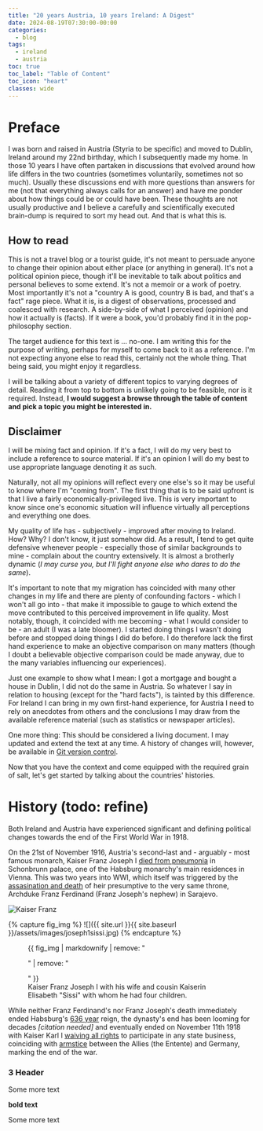 ```yaml
---
title: "20 years Austria, 10 years Ireland: A Digest"
date: 2024-08-19T07:30:00-00:00
categories:
  - blog
tags:
  - ireland
  - austria
toc: true
toc_label: "Table of Content"
toc_icon: "heart"
classes: wide
---
```


# Preface

I was born and raised in Austria (Styria to be specific) and moved to Dublin, Ireland around my 22nd birthday, which I subsequently made my home.
In those 10 years I have often partaken in discussions that evolved around how life differs in the two countries (sometimes voluntarily, sometimes not so much).
Usually these discussions end with more questions than answers for me (not that everything always calls for an answer) and have me ponder about how things could be or could have been.
These thoughts are not usually productive and I believe a carefully and scientifically executed brain-dump is required to sort my head out. 
And that is what this is. 

## How to read
This is not a travel blog or a tourist guide, it's not meant to persuade anyone to change their opinion about either place (or anything in general). 
It's not a political opinion piece, though it'll be inevitable to talk about politics and personal believes to some extend.
It's not a memoir or a work of poetry.
Most importantly it's not a "country A is good, country B is bad, and that's a fact" rage piece.
What it is, is a digest of observations, processed and coalesced with research. A side-by-side of what I perceived (opinion) and how it actually is (facts).
If it were a book, you'd probably find it in the pop-philosophy section.

The target audience for this text is ... no-one. I am writing this for the purpose of writing, perhaps for myself to come back to it as a reference.
I'm not expecting anyone else to read this, certainly not the whole thing.
That being said, you might enjoy it regardless. 

I will be talking about a variety of different topics to varying degrees of detail. 
Reading it from top to bottom is unlikely going to be feasible, nor is it required. 
Instead, **I would suggest a browse through the table of content and pick a topic you might be interested in.**

## Disclaimer
I will be mixing fact and opinion. If it's a fact, I will do my very best to include a reference to source material. If it's an opinion I will do my best to use appropriate language denoting it as such.

Naturally, not all my opinions will reflect every one else's so it may be useful to know where I'm "coming from". 
The first thing that is to be said upfront is that I live a fairly economically-privileged live. This is very important to know since one's economic situation will influence virtually all perceptions and everything one does.

My quality of life has - subjectively - improved after moving to Ireland. How? Why? I don't know, it just somehow did.
As a result, I tend to get quite defensive whenever people - especially those of similar backgrounds to mine - complain about the country extensively. 
It is almost a brotherly dynamic (*I may curse you, but I'll fight anyone else who dares to do the same*).

It's important to note that my migration has coincided with many other changes in my life and there are plenty of confounding factors - which I won't all go into - 
that make it impossible to gauge to which extend the move contributed to this perceived improvement in life quality.
Most notably, though, it coincided with me becoming - what I would consider to be - an adult (I was a late bloomer). I started doing things I wasn't doing before and stopped doing things I did do before. 
I do therefore lack the first hand experience to make an objective comparison on many matters (though I doubt a believable objective comparison could be made anyway, due to the many variables influencing our experiences).

Just one example to show what I mean: I got a mortgage and bought a house in Dublin, I did not do the same in Austria. So whatever I say in relation to housing (except for the "hard facts"), is tainted by this difference.
For Ireland I can bring in my own first-hand experience, for Austria I need to rely on anecdotes from others and the conclusions I may draw from the available reference material (such as statistics or newspaper articles).

One more thing: This should be considered a living document. I may updated and extend the text at any time. A history of changes will, however, be available in [Git version control](http://github.com/frontside/frontside.github.io).

Now that you have the context and come equipped with the required grain of salt, let's get started by talking about the countries' histories.

# History (todo: refine)

Both Ireland and Austria have experienced significant and defining political changes towards the end of the First World War in 1918. 

On the 21st of November 1916, Austria's second-last and - arguably - most famous monarch, Kaiser Franz Joseph I [died from pneumonia](https://en.wikipedia.org/wiki/Franz_Joseph_I_of_Austria#Death) in Schonbrunn palace, 
one of the Habsburg monarchy's main residences in Vienna.
This was two years into WWI, which itself was triggered by the [assasination and death](https://en.wikipedia.org/wiki/Archduke_Franz_Ferdinand_of_Austria) of heir presumptive to the very same throne, 
Archduke Franz Ferdinand (Franz Joseph's nephew) in Sarajevo.

![](<> "Kaiser Franz")

{% capture fig_img %}
![]({{ site.url }}{{ site.baseurl }}/assets/images/joseph1sissi.jpg)
{% endcapture %}

<figure width=20>
  {{ fig_img | markdownify | remove: "<p>" | remove: "</p>" }}
  <figcaption> Kaiser Franz Joseph I with his wife and cousin Kaiserin Elisabeth "Sissi" with whom he had four children. </figcaption>
</figure>

While neither Franz Ferdinand's nor Franz Joseph's death immediately ended Habsburg's [636 year](https://en.wikipedia.org/wiki/Habsburg_monarchy) reign, 
the dynasty's end has been looming for decades *[citation needed]* and eventually ended on November 11th 1918 with Kaiser Karl I [waiving all rights](https://hdgoe.at/Abdankung-Kaiser-Karls) 
to participate in any state business, coinciding with [armstice](https://en.wikipedia.org/wiki/Armistice_of_11_November_1918) between the Allies (the Entente) and Germany, marking the end of the war. 



### 3 Header

Some more text 


**bold text**

Some more text
